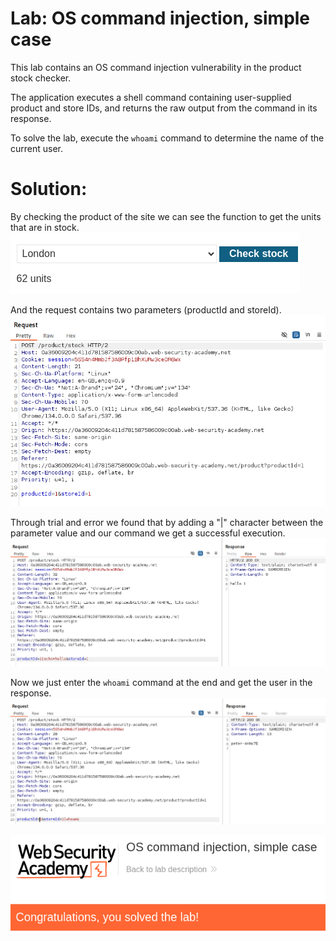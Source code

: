 # Lab: OS command injection, simple case
This lab contains an OS command injection vulnerability in the product stock checker.

The application executes a shell command containing user-supplied product and store IDs, and returns the raw output from the command in its response.

To solve the lab, execute the ```whoami``` command to determine the name of the current user.

# Solution:
By checking the product of the site we can see the function to get the units that are in stock.  
![](./img/Lab_1_Check_stock.png)


And the request contains two parameters (productId and storeId).  
![](./img/Lab_1_Check_stock_request.png)


Through trial and error we found that by adding a "|" character between the parameter value and our command we get a successful execution.  
![](./img/Lab_1_Test_command_injection.png)


Now we just enter the ```whoami``` command at the end and get the user in the response.  
![](./img/Lab_1_Adding_command_to_end.png)


![](./img/Lab_1_Solved.png)